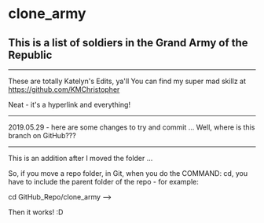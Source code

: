 # clone_army

This is a list of soldiers in the Grand Army of the Republic
--
***
These are totally Katelyn's Edits, ya'll 
You can find my super mad skillz at https://github.com/KMChristopher 

Neat - it's a hyperlink and everything! 
***
2019.05.29 - here are some changes to try and commit ... Well, where is this branch on GitHub??? 

____

This is an addition after I moved the folder ... 

So, if you move a repo folder, in Git, when you do the COMMAND: cd, you have to include the parent folder of the repo - for example:

cd GitHub_Repo/clone_army -->

Then it works! :D

